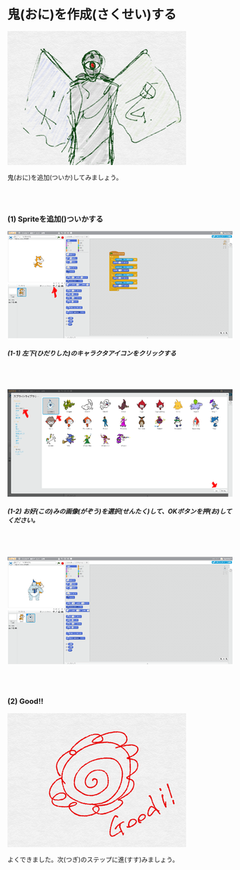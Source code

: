 # 鬼(おに)を作成(さくせい)する

![](about.png)

鬼(おに)を追加(ついか)してみましょう。


<br>
<br>

### (1) Spriteを追加()ついかする

![](g001.png)

##### (1-1) 左下(ひだりした)のキャラクタアイコンをクリックする
<br>
<br>

![](g002.png)

##### (1-2) お好(この)みの画像(がぞう)を選択(せんたく)して、OKボタンを押(お)してください。
<br>
<br>

![](g003.png)



<br>
<br>

### (2) Good!!

![](../good.png)

よくできました。次(つぎ)のステップに進(すす)みましょう。
